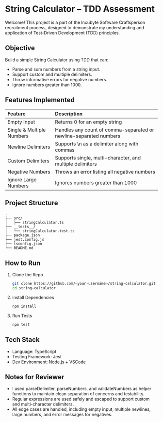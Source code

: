# String Calculator – TDD Assessment

Welcome! This project is a part of the Incubyte Software Craftsperson recruitment process, designed to demonstrate my understanding and application of Test-Driven Development (TDD) principles.

## Objective

Build a simple String Calculator using TDD that can:

- Parse and sum numbers from a string input.
- Support custom and multiple delimiters.
- Throw informative errors for negative numbers.
- Ignore numbers greater than 1000.

## Features Implemented

| Feature                   | Description                                                       |
| :------------------------ | :---------------------------------------------------------------- |
| Empty Input               | Returns 0 for an empty string                                     |
| Single & Multiple Numbers | Handles any count of comma-separated or newline-separated numbers |
| Newline Delimiters        | Supports \n as a delimiter along with commas                      |
| Custom Delimiters         | Supports single, multi-character, and multiple delimiters         |
| Negative Numbers          | Throws an error listing all negative numbers                      |
| Ignore Large Numbers      | Ignores numbers greater than 1000                                 |

## Project Structure
    .
    ├── src/
    │   ├── stringCalculator.ts 
    ├── __tests__/
    │   └── stringCalculator.test.ts
    ├── package.json
    ├── jest.config.js
    ├── tsconfig.json
    └── README.md

## How to Run

1. Clone the Repo

    ```bash
    git clone https://github.com/<your-username>/string-calculator.git
    cd string-calculator
2. Install Dependencies
    ```bash
    npm install
3. Run Tests
    ```bash
    npm test

## Tech Stack
- Language: TypeScript
- Testing Framework: Jest
- Dev Environment: Node.js + VSCode

## Notes for Reviewer

- I used parseDelimiter, parseNumbers, and validateNumbers as helper functions to maintain clean separation of concerns and testability.
- Regular expressions are used safely and escaped to support custom and multi-character delimiters.
- All edge cases are handled, including empty input, multiple newlines, large numbers, and error messages for negatives.